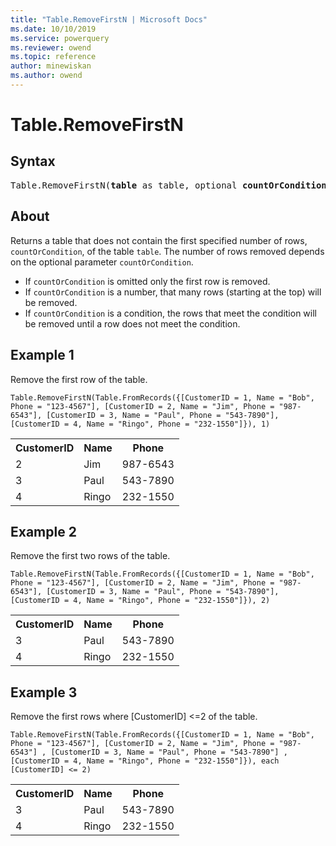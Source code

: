 ```yaml
---
title: "Table.RemoveFirstN | Microsoft Docs"
ms.date: 10/10/2019
ms.service: powerquery
ms.reviewer: owend
ms.topic: reference
author: minewiskan
ms.author: owend
---
```

# Table.RemoveFirstN
  
## Syntax

<pre>
Table.RemoveFirstN(<b>table</b> as table, optional <b>countOrCondition</b> as any) as table 
</pre>
  
## About  
Returns a table that does not contain the first specified number of rows, `countOrCondition`, of the table `table`. The number of rows removed depends on the optional parameter `countOrCondition`. <ul> <li> If <code>countOrCondition</code> is omitted only the first row is removed. </li> <li> If <code>countOrCondition</code> is a number, that many rows (starting at the top) will be removed. </li> <li> If <code>countOrCondition</code> is a condition, the rows that meet the condition will be removed until a row does not meet the condition.</li> </ul>

## Example 1
Remove the first row of the table.

```powerquery-m
Table.RemoveFirstN(Table.FromRecords({[CustomerID = 1, Name = "Bob", Phone = "123-4567"], [CustomerID = 2, Name = "Jim", Phone = "987-6543"], [CustomerID = 3, Name = "Paul", Phone = "543-7890"], [CustomerID = 4, Name = "Ringo", Phone = "232-1550"]}), 1)
```

<table> <tr> <th>CustomerID</th> <th>Name</th> <th>Phone</th> </tr> <tr> <td>2</td> <td>Jim</td> <td>987-6543</td> </tr> <tr> <td>3</td> <td>Paul</td> <td>543-7890</td> </tr> <tr> <td>4</td> <td>Ringo</td> <td>232-1550</td> </tr> </table>

## Example 2
Remove the first two rows of the table.

```powerquery-m
Table.RemoveFirstN(Table.FromRecords({[CustomerID = 1, Name = "Bob", Phone = "123-4567"], [CustomerID = 2, Name = "Jim", Phone = "987-6543"], [CustomerID = 3, Name = "Paul", Phone = "543-7890"], [CustomerID = 4, Name = "Ringo", Phone = "232-1550"]}), 2)
```

<table> <tr> <th>CustomerID</th> <th>Name</th> <th>Phone</th> </tr> <tr> <td>3</td> <td>Paul</td> <td>543-7890</td> </tr> <tr> <td>4</td> <td>Ringo</td> <td>232-1550</td> </tr> </table>

## Example 3
Remove the first rows where [CustomerID] <=2 of the table.

```powerquery-m
Table.RemoveFirstN(Table.FromRecords({[CustomerID = 1, Name = "Bob", Phone = "123-4567"], [CustomerID = 2, Name = "Jim", Phone = "987-6543"] , [CustomerID = 3, Name = "Paul", Phone = "543-7890"] , [CustomerID = 4, Name = "Ringo", Phone = "232-1550"]}), each [CustomerID] <= 2)
```

<table> <tr> <th>CustomerID</th> <th>Name</th> <th>Phone</th> </tr> <tr> <td>3</td> <td>Paul</td> <td>543-7890</td> </tr> <tr> <td>4</td> <td>Ringo</td> <td>232-1550</td> </tr> </table>
